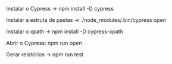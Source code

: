 Instalar o Cypress -> npm install -D cypress

Instalar a estruta de pastas -> ./node_modules/.bin/cypress open

Instalar o xpath -> npm install -D cypress-xpath

Abrir o Cypress: npm run open

Gerar relatórios -> npm run test
